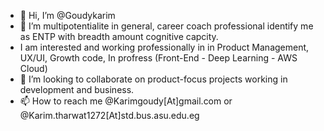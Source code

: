 - 👋 Hi, I’m @Goudykarim
- 👀 I’m multipotentialite in general, career coach professional identify me as ENTP with breadth amount cognitive capcity.
- I am interested and working professionally in in Product Management, UX/UI, Growth code, In profress (Front-End - Deep Learning - AWS Cloud) 
- 💞️ I’m looking to collaborate on product-focus projects working in development and business.
- 📫 How to reach me @Karimgoudy[At]gmail.com or @Karim.tharwat1272[At]std.bus.asu.edu.eg

<!---
Goudykarim/Goudykarim is a ✨ special ✨ repository because its `README.md` (this file) appears on your GitHub profile.
You can click the Preview link to take a look at your changes.
--->
